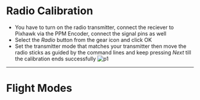 # Radio Calibration
* You have to turn on the radio transmitter, connect the reciever to Pixhawk via the PPM Encoder, connect the signal pins as well
* Select the *Radio* button from the gear icon and click OK
* Set the transmitter mode that matches your transmitter then move the radio sticks as guided by the command lines and keep pressing *Next* till the calibration ends successfully
![p1](https://docs.px4.io/master/images/qgc/setup/radio_sticks_throttle.jpg)
_____________________________________________________________________________________________________________
# Flight Modes
